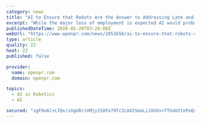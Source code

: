 ```yaml
---
category: news
title: "AI to Ensure that Robots Are the Answer to Addressing Late and Budgetary Engineering Activities"
excerpt: "While the major loss of employment is expected AI would probably not substitute manpower It will instead change construction business strategies reduce expensive mistakes minimize workplace injuries and improve building performance Investments focused on the places where AI can most"
publishedDateTime: 2020-05-20T03:28:00Z
webUrl: "https://www.openpr.com/news/2051658/ai-to-ensure-that-robots-are-the-answer-to-addressing-late"
type: article
quality: 22
heat: 22
published: false

provider:
  name: openpr.com
  domain: openpr.com

topics:
  - AI in Robotics
  - AI

secured: "zgF9oAl+LTQx/sXgGRriXMjy1SOFe79Tc2LmV2SmaLiJXGhs+TTUaUItePoQruglNlQVyM9s4H+WhbtgRNj1d48O1JSZ5s6Ch8stZEBlx3a7BNTPTvNxNClJooyO58MGvwEAd7Kn2nKh3vC70ch9yJ24bSELEFV5j7upX+GOCsMPIX0iCkxmAJc5AxScpJ9N2ZBFzkH9xdCkJkpXkZdFExyK3d89syxnmtVNJPd/L7WYNIeSNhgqLJDnPhbBzgTlr0V1ITwNe5/yFZpu0qvjzvEYE9rah4Gh4bi1oG49CBo8AIlv7gbB7WCqZfSsQnI7CTIMmDiLOhxp82RQ9t4punIyBSno+L2BacIUAJzMvtLAn/ggpviLd+T0axoTTytzuSxnmd8AaHm3lOniENKRcmYqyDDbET+t1piYaIWmsoHPzLLlg7zTnXudN2YwqHQ1yk0QkNEA01PHrk38m8XmOEJyQF1FlxiWOVAy9cUqjqs=;MM10NmyXOMl0AkDVM3uuJA=="
---
```


